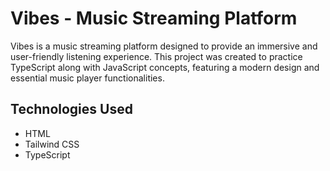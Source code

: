 # Vibes - Music Streaming Platform

Vibes is a music streaming platform designed to provide an immersive and user-friendly listening experience. This project was created to practice TypeScript along with JavaScript concepts, featuring a modern design and essential music player functionalities.

## Technologies Used

- HTML
- Tailwind CSS
- TypeScript
